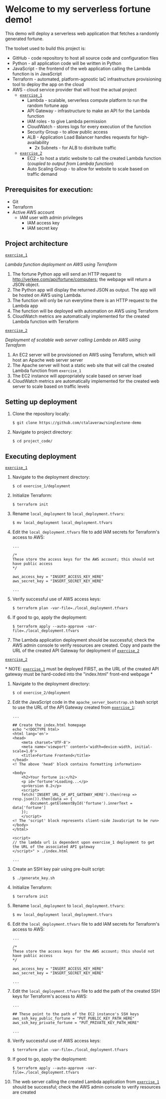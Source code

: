 # Welcome to my serverless fortune demo!

This demo will deploy a serverless web application that fetches a randomly generated fortune.

The toolset used to build this project is:

- GitHub - code repository to host all source code and configuration files
- Python - all application code will be written in Python
- JavaScript - the frontend of the web application calling the Lambda function is in JavaScript
- Terraform - automated, platform-agnostic IaC infrastructure provisioning tool to deploy the app on the cloud
- AWS - cloud service provider that will host the actual project
    - [`exercise_1`](exercise_1/)
        - Lambda - scalable, serverless compute platform to run the random fortune app
        - API Gateway - infrastructure to make an API for the Lambda function
        - IAM roles - to give Lambda permission
        - CloudWatch - stores logs for every execution of the function
        - Security Group - to allow public access
        - ALB - Application Load Balancer handles requests for high-availability
            - 2x Subnets - for ALB to distribute traffic 
    - [`exercise_2`](exercise_2/)
        - EC2 - to host a static website to call the created Lambda function (*coupled to output from Lambda function*)
        - Auto Scaling Group - to allow for website to scale based on traffic demand


## Prerequisites for execution:
- Git 
- Terraform
- Active AWS account
    - IAM user with admin privileges
        - IAM access key
        - IAM secret key

## Project architecture
[`exercise_1`](exercise_1/)

*Lambda function deployment on AWS using Terraform*

1. The fortune Python app will send an HTTP request to http://yerkee.com/api/fortune/computers; the webpage will return a JSON object. 
2. The Python app will display the returned JSON as output. The app will be hosted on AWS using Lambda.
3. The function will only be run everytime there is an HTTP request to the Lambda app
4. The function will be deployed with automation on AWS using Terraform
5. CloudWatch metrics are automatically implemented for the created Lambda function with Terraform

[`exercise_2`](exercise_2/)

*Deployment of scalable web server calling Lambda  on AWS using Terraform*

1. An EC2 server will be provisioned on AWS using Terraform, which will host an Apache web server server
2. The Apache server will host a static web site that will call the created Lambda function from `exercise_1`
3. The EC2 instance will appropriately scale based on server load
4. CloudWatch metrics are automatically implemented for the created web server to scale based on traffic levels


## Setting up deployment

1. Clone the repository locally:
    ```
    $ git clone https://github.com/ctalaveraw/singlestone-demo
    ```
2. Navigate to project directory:
    ```
    $ cd project_code/
    ```

## Executing deployment
[`exercise_1`](exercise_1/)


1. Navigate to the deployment directory:
    ```
    $ cd exercise_1/deployment 
    ```
2. Initialize Terraform:
    ```
    $ terraform init
    ```
3. Rename `local_deployment` to `local_deployment.tfvars`:
    ```
    $ mv local_deployment local_deployment.tfvars
    ```
4. Edit the `local_deployment.tfvars` file to add IAM secrets for Terraform's access to AWS:
    ```
    ...

    /*
    These store the access keys for the AWS account; this should not have public access
    */

    aws_access_key = "INSERT_ACCESS_KEY_HERE"
    aws_secret_key = "INSERT_SECRET_KEY_HERE"
    
    ...
    ```
5. Verify successful use of AWS access keys:
    ```
    $ terraform plan -var-file=./local_deployment.tfvars
    ```
6. If good to go, apply the deployment:
    ```
    $ terraform apply --auto-approve -var-file=./local_deployment.tfvars
    ```
7. The Lambda application deployment should be successful; check the AWS admin console to verify resources are created. Copy and paste the URL of the created API Gateway for deployment of [`exercise_2`](exercise_2/)

[`exercise_2`](exercise_2/)

\* NOTE: [`exercise_1`](exercise_1/) must be deployed FIRST, as the URL of the created API gateway must be hard-coded into the "index.html" front-end webpage \*

1. Navigate to the deployment directory:
    ```
    $ cd exercise_2/deployment 
    ```
2. Edit the JavaScript code in the `apache_server_bootstrap.sh` bash script to use the URL of the API Gateway created from [`exercise_1`](exercise_1/):
    ```
    ...

    ## Create the index.html homepage
    echo "<!DOCTYPE html>
    <html lang='en'>
    <head>
        <meta charset='UTF-8'>
        <meta name='viewport' content='width=device-width, initial-scale=1.0'>
        <title>Fortune Frontend</title>
    </head>
    <! The above 'head' block contains formatting information>

    <body>
        <h2>Your fortune is:</h2>
        <p id='fortune'>Loading...</p>
        <p>Version 0.2</p>
        <script>
        fetch('INSERT_URL_OF_API_GATEWAY_HERE').then(resp => resp.json()).then(data => {
            document.getElementById('fortune').innerText = data['fortune']
        });
        </script>
    <! The 'script' block represents client-side JavaScript to be run>
    </body>
    </html>

    <script>
    // the lambda url is dependent upon exercise_1 deployment to get the URL of the associated API gateway
    </script>" > ./index.html

    ...
    ```
3. Create an SSH key pair using pre-built script:
    ```
    $ ./generate_key.sh
    ```

4. Initialize Terraform:
    ```
    $ terraform init
    ```
5. Rename `local_deployment` to `local_deployment.tfvars`:
    ```
    $ mv local_deployment local_deployment.tfvars
    ```
6. Edit the `local_deployment.tfvars` file to add IAM secrets for Terraform's access to AWS:
    ```
    ...

    /*
    These store the access keys for the AWS account; this should not have public access
    */

    aws_access_key = "INSERT_ACCESS_KEY_HERE"
    aws_secret_key = "INSERT_SECRET_KEY_HERE"
    
    ...
    ```
7. Edit the `local_deployment.tfvars` file to add the path of the created SSH keys for Terraform's access to AWS:
    ```
    ...

    ## These point to the path of the EC2 instance's SSH keys
    aws_ssh_key_public_fortune = "PUT_PUBLIC_KEY_PATH_HERE"
    aws_ssh_key_private_fortune = "PUT_PRIVATE_KEY_PATH_HERE"
    
    ...
    ```
8. Verify successful use of AWS access keys:
    ```
    $ terraform plan -var-file=./local_deployment.tfvars
    ```
9. If good to go, apply the deployment:
    ```
    $ terraform apply --auto-approve -var-file=./local_deployment.tfvars
    ```
10. The web server calling the created Lambda application from [`exercise_1`](exercise_1/) should be successful; check the AWS admin console to verify resources are created
